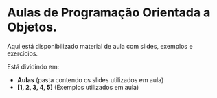 # Aulas de Programação Orientada a Objetos.
Aqui está disponibilizado material de aula com slides, exemplos e exercícios.

Está dividindo em:
- <b>Aulas</b> (pasta contendo os slides utilizados em aula)
- <b>[1, 2, 3, 4, 5]</b> (Exemplos utilizados em aula)
